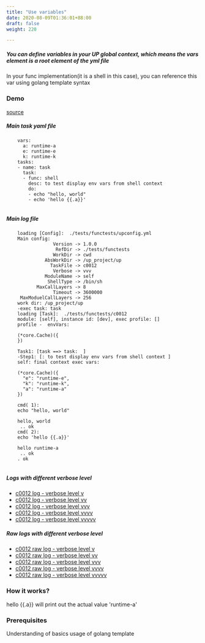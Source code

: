 ```yaml
---
title: "Use variables"
date: 2020-08-09T01:36:01+88:00
draft: false
weight: 220

---
```


##### You can define variables in your UP global context, which means the vars element is a root element of the yml file

In your func implementation(it is a shell in this case), you can reference this var using golang template syntax


### Demo








[source](https://github.com/upcmd/up/blob/master/tests/functests/c0012.yml)

##### Main task yaml file
```
    vars:
      a: runtime-a
      e: runtime-e
      k: runtime-k
    tasks:
    - name: task
      task:
      - func: shell
        desc: to test display env vars from shell context
        do:
        - echo "hello, world"
        - echo 'hello {{.a}}'
    
```
##### Main log file
```
    loading [Config]:  ./tests/functests/upconfig.yml
    Main config:
                 Version -> 1.0.0
                  RefDir -> ./tests/functests
                 WorkDir -> cwd
              AbsWorkDir -> /up_project/up
                TaskFile -> c0012
                 Verbose -> vvv
              ModuleName -> self
               ShellType -> /bin/sh
           MaxCallLayers -> 8
                 Timeout -> 3600000
     MaxModuelCallLayers -> 256
    work dir: /up_project/up
    -exec task: task
    loading [Task]:  ./tests/functests/c0012
    module: [self], instance id: [dev], exec profile: []
    profile -  envVars:
    
    (*core.Cache)({
    })
    
    Task1: [task ==> task:  ]
    -Step1: [: to test display env vars from shell context ]
    self: final context exec vars:
    
    (*core.Cache)({
      "e": "runtime-e",
      "k": "runtime-k",
      "a": "runtime-a"
    })
    
    cmd( 1):
    echo "hello, world"
    
    hello, world
     .. ok
    cmd( 2):
    echo 'hello {{.a}}'
    
    hello runtime-a
     .. ok
    . ok
    
```


##### Logs with different verbose level
* [c0012 log - verbose level v](../../logs/c0012_v)
* [c0012 log - verbose level vv](../../logs/c0012_vv)
* [c0012 log - verbose level vvv](../../logs/c0012_vvvv)
* [c0012 log - verbose level vvvv](../../logs/c0012_vvvv)
* [c0012 log - verbose level vvvvv](../../logs/c0012_vvvvv)

##### Raw logs with different verbose level
* [c0012 raw log - verbose level v](../../reflogs/c0012_v.log)
* [c0012 raw log - verbose level vv](../../reflogs/c0012_vv.log)
* [c0012 raw log - verbose level vvv](../../reflogs/c0012_vvv.log)
* [c0012 raw log - verbose level vvvv](../../reflogs/c0012_vvvv.log)
* [c0012 raw log - verbose level vvvvv](../../reflogs/c0012_vvvvv.log)







### How it works?


hello {{.a}} will print out the actual value 'runtime-a'










### Prerequisites


Understanding of basics usage of golang template










